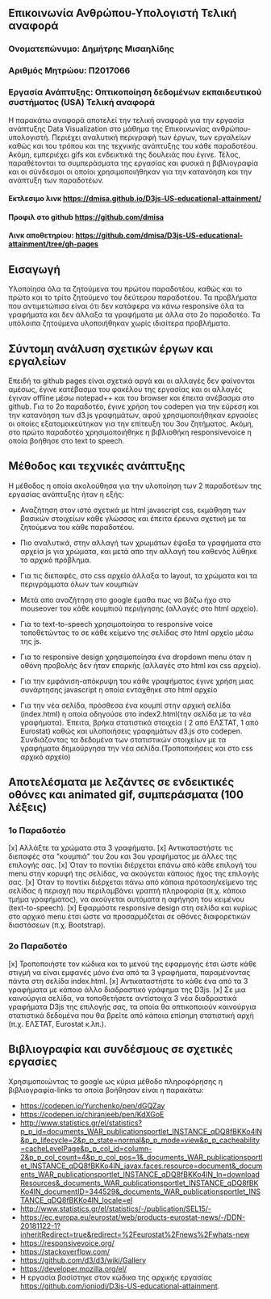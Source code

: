 ## Επικοινωνία Ανθρώπου-Υπολογιστή Τελική αναφορά
### Ονοματεπώνυμο: Δημήτρης Μισαηλίδης
### Αριθμός Μητρώου: Π2017066
### Εργασία Ανάπτυξης: Οπτικοποίηση δεδομένων εκπαιδευτικού συστήματος (USA) Τελική αναφορά

Η παρακάτω αναφορά αποτελεί την τελική αναφορά για την εργασία ανάπτυξης Data Visualization στο μάθημα της Επικοινωνίας ανθρώπου-υπολογιστή. Περιέχει αναλυτική περιγραφή των έργων, των εργαλείων καθώς και του τρόπου και της τεχνικής ανάπτυξης του κάθε παραδοτέου. Ακόμη, εμπεριέχει gifs και ενδεικτικά της δουλειάς που έγινε. Τέλος, παραθέτονται τα συμπεράσματα της εργασίας και φυσικά η βιβλιογραφία και οι σύνδεσμοι οι οποίοι χρησιμοποιήθηκαν για την κατανόηση και την ανάπτυξη των παραδοτέων.
#### Εκτλεσιμο λινκ https://dmisa.github.io/D3js-US-educational-attainment/
#### Προφιλ στο github https://github.com/dmisa
#### Λινκ αποθετηρίου: https://github.com/dmisa/D3js-US-educational-attainment/tree/gh-pages

## Εισαγωγή
Υλοποίησα όλα τα ζητούμενα του πρώτου παραδοτέου, καθώς και το πρώτο και το τρίτο ζητούμενο του δεύτερου παραδοτέου. Τα προβλήματα που αντιμετώπισα είναι ότι δεν κατάφερα να κάνω responsive όλα τα γραφήματα και δεν άλλαξα τα γραφήματα με άλλα στο 2ο παραδοτέο. Τα υπόλοιπα ζητούμενα υλοποιήθηκαν χωρίς ιδιαίτερα προβλήματα.
## Σύντομη ανάλυση σχετικών έργων και εργαλείων
Επειδή τα github pages είναι σχετικά αργά και οι αλλαγές δεν φαίνονται αμέσως, έγινε κατέβασμα του φακέλου της εργασίας και οι αλλαγές έγιναν offline μέσω notepad++ και του browser και έπειτα ανέβασμα στο github. Για το 2ο παραδοτέο, έγινε χρήση του codepen για την εύρεση και την κατανόηση των d3.js γραφημάτων, αφού χρησιμοποιήθηκαν εργασίες οι οποίες εξατομοικεύτηκαν για την επίτευξη του 3ου ζητήματος. Ακόμη, στο πρώτο παραδοτέο χρησιμοποιήθηκε η βιβλιοθήκη responsivevoice η οποία βοήθησε στο text to speech.

## Μέθοδος και τεχνικές ανάπτυξης
Η μέθοδος η οποία ακολούθησα για την υλοποίηση των 2 παραδοτέων της εργασίας ανάπτυξης ήταν η εξής:
* Αναζήτηση στον ιστό σχετικά με html javascript css, εκμάθηση των βασικών στοιχείων κάθε γλώσσας και έπειτα έρευνα σχετική με τα ζητούμενα του κάθε παραδοτέου. 

* Πιο αναλυτικά, στην αλλαγή των χρωμάτων έψαξα τα γραφήματα στα αρχεία js για χρώματα, και μετά απο την αλλαγή του καθενός λύθηκε το αρχικό πρόβλημα.

* Για τις διεπαφές, στο css αρχείο άλλαξα το layout, τα χρώματα και τα περιγράμματα όλων των κουμπιών

* Μετά απο αναζήτηση στο google έμαθα πως να βάζω ήχο στο mouseover του κάθε κουμπιού περιήγησης (αλλαγές στο html αρχείο). 

* Για το text-to-speech χρησιμοποίησα το responsive voice τοποθετώντας το σε κάθε κείμενο της σελίδας στο html αρχείο μέσω της js. 

* Για το responsive design χρησιμοποίησα ένα dropdown menu όταν η οθόνη προβολής δεν ήταν επαρκής (αλλαγές στο html και css αρχείο).

* Για την εμφάνιση-απόκρυψη του κάθε γραφήματος έγινε χρήση μιας συνάρτησης javascript η οποία εντάχθηκε στο html αρχείο

* Για την νέα σελίδα, πρόσθεσα ένα κουμπί στην αρχική σελίδα (index.html) η οποία οδηγούσε στο index2.html(την σελίδα με τα νέα γραφήματα). Έπειτα, βρήκα στατιστικά στοιχεία ( 2 από ΕΛΣΤΑΤ, 1 από Eurostat) καθώς και υλοποιήσεις γραφημάτων d3.js στο codepen. Συνδιάζοντας τα δεδομένα των στατιστικών στοιχείων με τα γραφήματα δημιούργησα την νέα σελίδα.(Τροποποιήσεις και στο css αρχικό αρχείο)

## Aποτελέσματα με λεζάντες σε ενδεικτικές οθόνες και animated gif, συμπεράσματα (100 λέξεις)
### 1ο Παραδοτέο
[x] Αλλάξτε τα χρώματα στα 3 γραφήματα. 
[x] Αντικαταστήστε τις διεπαφές στα "κουμπιά" του 2ου και 3ου γραφήματος με άλλες της επιλογής σας. 
[x] Όταν το ποντίκι διέρχεται επάνω από κάθε επιλογή του menu στην κορυφή της σελίδας, να ακούγεται κάποιος ήχος της επιλογής σας. 
[x] Όταν το ποντίκι διέρχεται πάνω από κάποια πρόταση/κείμενο της σελίδας ή περιοχή που περιλαμβάνει γραπτή πληροφορία (π.χ. κάποιο τμήμα γραφήματος), να ακούγεται αυτόματα η αφήγηση του κειμένου (text-to-speech). 
[x] Εφαρμόστε responsive design στη σελίδα και κυρίως στο αρχικό menu έτσι ώστε να προσαρμόζεται σε οθόνες διαφορετικών διαστάσεων (π.χ. Bootstrap).

### 2ο Παραδοτέο
[x] Τροποποιήστε τον κώδικα και το μενού της εφαρμογής έτσι ώστε κάθε στιγμή να είναι εμφανές μόνο ένα από τα 3 γραφήματα, παραμένοντας πάντα στη σελίδα index.html. 
[x] Αντικαταστήστε το κάθε ένα από τα 3 γραφήματα με κάποιο άλλο διαδραστικό γράφημα της D3js. 
[x] Σε μια καινούργια σελίδα, να τοποθετήσετε αντίστοιχα 3 νέα διαδραστικά γραφήματα D3js της επιλογής σας, τα οποία θα οπτικοποιούν καινούργια στατιστικά δεδομένα που θα βρείτε από κάποια επίσημη στατιστική αρχή (π.χ. ΕΛΣΤΑΤ, Eurostat κ.λπ.).



## Βιβλιογραφία και συνδέσμους σε σχετικές εργασίες

Χρησιμοποιώντας το google ως κύρια μέθοδο πληροφόρησης η βιβλιογραφία-links τα οποία βοήθησαν είναι η παρακάτω:

* https://codepen.io/Yurchenko/pen/dGQZay
* https://codepen.io/chiranjeeb/pen/KdXGoE
* http://www.statistics.gr/el/statistics?p_p_id=documents_WAR_publicationsportlet_INSTANCE_qDQ8fBKKo4lN&p_p_lifecycle=2&p_p_state=normal&p_p_mode=view&p_p_cacheability=cacheLevelPage&p_p_col_id=column-2&p_p_col_count=4&p_p_col_pos=1&_documents_WAR_publicationsportlet_INSTANCE_qDQ8fBKKo4lN_javax.faces.resource=document&_documents_WAR_publicationsportlet_INSTANCE_qDQ8fBKKo4lN_ln=downloadResources&_documents_WAR_publicationsportlet_INSTANCE_qDQ8fBKKo4lN_documentID=344529&_documents_WAR_publicationsportlet_INSTANCE_qDQ8fBKKo4lN_locale=el
* http://www.statistics.gr/el/statistics/-/publication/SEL15/-
* https://ec.europa.eu/eurostat/web/products-eurostat-news/-/DDN-20181122-1?inheritRedirect=true&redirect=%2Feurostat%2Fnews%2Fwhats-new
* https://responsivevoice.org/
* https://stackoverflow.com/
* https://github.com/d3/d3/wiki/Gallery
* https://developer.mozilla.org/el/
* Η εργασία βασίστηκε στον κώδικα της αρχικής εργασίας https://github.com/ioniodi/D3js-US-educational-attainment.
